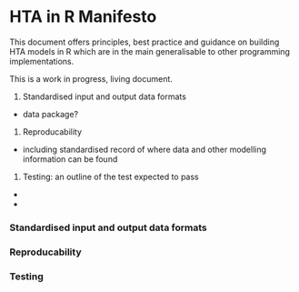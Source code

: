 # HTA in R Manifesto

This document offers principles, best practice and guidance on building HTA models in R which are in the main generalisable to other programming implementations.

This is a work in progress, living document.

1. Standardised input and output data formats
  * data package?
1. Reproducability
  * including standardised record of where data and other modelling information can be found
1. Testing: an outline of the test expected to pass
  * 
* 


### Standardised input and output data formats

### Reproducability

### Testing

